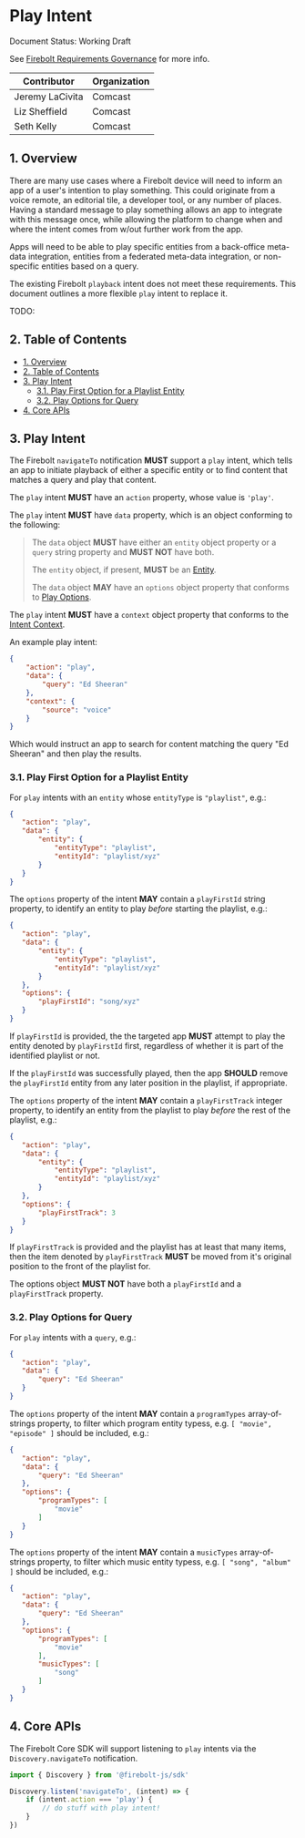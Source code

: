 # Play Intent

Document Status: Working Draft

See [Firebolt Requirements Governance](../../governance.md) for more info.

| Contributor     | Organization   |
| --------------- | -------------- |
| Jeremy LaCivita | Comcast        |
| Liz Sheffield   | Comcast        |
| Seth Kelly      | Comcast        |

## 1. Overview
There are many use cases where a Firebolt device will need to inform an app of a user's intention to play something. This could originate from a voice remote, an editorial tile, a developer tool, or any number of places. Having a standard message to play something allows an app to integrate with this message once, while allowing the platform to change when and where the intent comes from w/out further work from the app.

Apps will need to be able to play specific entities from a back-office meta-data integration, entities from a federated meta-data integration, or non-specific entities based on a query.

The existing Firebolt `playback` intent does not meet these requirements. This document outlines a more flexible `play` intent to replace it.

TODO: 

## 2. Table of Contents
- [1. Overview](#1-overview)
- [2. Table of Contents](#2-table-of-contents)
- [3. Play Intent](#3-play-intent)
  - [3.1. Play First Option for a Playlist Entity](#31-play-first-option-for-a-playlist-entity)
  - [3.2. Play Options for Query](#32-play-options-for-query)
- [4. Core APIs](#4-core-apis)

## 3. Play Intent
The Firebolt `navigateTo` notification **MUST** support a `play` intent, which tells an app to initiate playback of either a specific entity or to find content that matches a query and play that content.

The `play` intent **MUST** have an `action` property, whose value is `'play'`.

The `play` intent **MUST** have `data` property, which is an object conforming to the following:

> The `data` object **MUST** have either an `entity` object property or a `query` string property and **MUST NOT** have both.
>
> The `entity` object, if present, **MUST** be an [Entity](../entities/index.md).
> 
> The `data` object **MAY** have an `options` object property that conforms to [Play Options](#31-play-options).

The `play` intent **MUST** have a `context` object property that conforms to the [Intent Context](./context.md).

An example play intent:

```json 
{
    "action": "play",
    "data": {
        "query": "Ed Sheeran"
    },
    "context": {
        "source": "voice"
    }
}
```

Which would instruct an app to search for content matching the query "Ed Sheeran" and then play the results.

### 3.1. Play First Option for a Playlist Entity
For `play` intents with an `entity` whose `entityType` is `"playlist"`, e.g.:

 ```json
 {
    "action": "play",
    "data": {
        "entity": {
            "entityType": "playlist",
            "entityId": "playlist/xyz"
        }
    }
 }
 ```

The `options` property of the intent **MAY** contain a `playFirstId` string property, to
identify an entity to play *before* starting the playlist, e.g.:

 ```json
 {
    "action": "play",
    "data": {
        "entity": {
            "entityType": "playlist",
            "entityId": "playlist/xyz"
        }
    },
    "options": {
        "playFirstId": "song/xyz"
    }
 }
 ```

 If `playFirstId` is provided, the the targeted app **MUST** attempt to play the entity denoted by `playFirstId` first, regardless of whether it is part of the identified playlist or not.
 
 If the `playFirstId` was successfully played, then the app **SHOULD** remove the `playFirstId` entity from any later position in the playlist, if appropriate.

The `options` property of the intent **MAY** contain a `playFirstTrack` integer property, to
identify an entity from the playlist to play *before* the rest of the playlist, e.g.:

 ```json
 {
    "action": "play",
    "data": {
        "entity": {
            "entityType": "playlist",
            "entityId": "playlist/xyz"
        }
    },
    "options": {
        "playFirstTrack": 3
    }
 }
 ```

If `playFirstTrack` is provided and the playlist has at least that many items, then the item denoted by `playFirstTrack` **MUST** be moved from it's original position to the front of the playlist for.

The options object **MUST NOT** have both a `playFirstId` and a `playFirstTrack` property.

### 3.2. Play Options for Query
For `play` intents with a `query`, e.g.:

 ```json
 {
    "action": "play",
    "data": {
        "query": "Ed Sheeran"
    }
 }
 ```

The `options` property of the intent **MAY** contain a `programTypes` array-of-strings property, to
filter which program entity typess, e.g. `[ "movie", "episode" ]` should be included, e.g.:

 ```json
 {
    "action": "play",
    "data": {
        "query": "Ed Sheeran"
    },
    "options": {
        "programTypes": [
            "movie"
        ]
    }
 }
 ```

The `options` property of the intent **MAY** contain a `musicTypes` array-of-strings property, to
filter which music entity typess, e.g. `[ "song", "album" ]` should be included, e.g.:

 ```json
 {
    "action": "play",
    "data": {
        "query": "Ed Sheeran"
    },
    "options": {
        "programTypes": [
            "movie"
        ],
        "musicTypes": [
            "song"
        ]
    }
 }
 ```
 
## 4. Core APIs
The Firebolt Core SDK will support listening to `play` intents via the `Discovery.navigateTo` notification.

```javascript
import { Discovery } from '@firebolt-js/sdk'

Discovery.listen('navigateTo', (intent) => {
    if (intent.action === 'play') {
        // do stuff with play intent!
    }
})
```